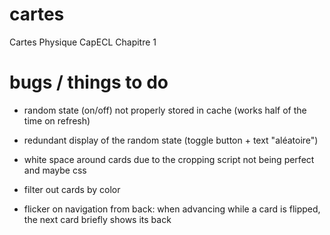 # cartes

Cartes Physique CapECL
Chapitre 1

# bugs / things to do

- random state (on/off) not properly stored in cache (works half of the time on refresh)
- redundant display of the random state (toggle button + text "aléatoire")
- white space around cards due to the cropping script not being perfect and maybe css

- filter out cards by color
- flicker on navigation from back: when advancing while a card is flipped, the next card briefly shows its back
